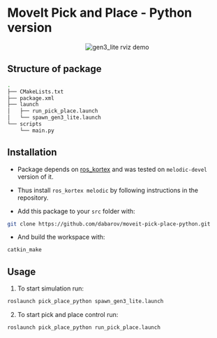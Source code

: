 # MoveIt Pick and Place - Python version

<p align="center">
  <img src="./demo.gif" alt="gen3_lite rviz demo">
</p>

## Structure of package
```sh
.
├── CMakeLists.txt
├── package.xml
├── launch
│   ├── run_pick_place.launch
│   └── spawn_gen3_lite.launch
└── scripts
    └── main.py
```

## Installation
 - Package depends on [ros_kortex](https://github.com/Kinovarobotics/ros_kortex) and was tested on `melodic-devel` version of it. 

 - Thus install `ros_kortex melodic` by following instructions in the repository.

 - Add this package to your `src` folder with:

```sh
git clone https://github.com/dabarov/moveit-pick-place-python.git
```

 - And build the workspace with:

```sh
catkin_make
```

## Usage

1. To start simulation run:
```sh
roslaunch pick_place_python spawn_gen3_lite.launch
```

2. To start pick and place control run:
```sh
roslaunch pick_place_python run_pick_place.launch
```
